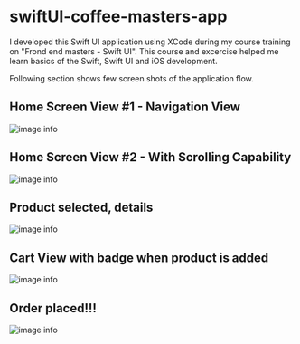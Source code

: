 # swiftUI-coffee-masters-app

I developed this Swift UI application using XCode during my course training on "Frond end masters - Swift UI". This course and excercise helped me learn basics of the Swift, Swift UI and iOS development.

Following section shows few screen shots of the application flow.

## Home Screen View #1 - Navigation View
![image info](./Resources/Images/HomeScreen1.png)

## Home Screen View #2 - With Scrolling Capability
![image info](./Resources/Images/HomeScreen2.png)

## Product selected, details
![image info](./Resources/Images/ProductDetails.png)

## Cart View with badge when product is added
![image info](./Resources/Images/CartWithProducts.png)

## Order placed!!!
![image info](./Resources/Images/PlaceOrderFromCart.png)